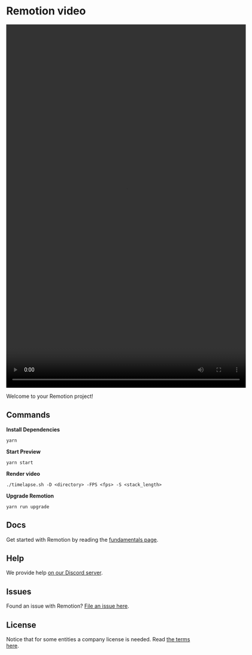 # Remotion video

<p align="center">
  <video width="640" height="970" controls>
    <source src="https://github.com/mattreiss/timestack/raw/main/public/videos/video.mp4" type="video/mp4">
  Your browser does not support the video tag.
  </video>
</p>

Welcome to your Remotion project!

## Commands

**Install Dependencies**

```console
yarn
```

**Start Preview**

```console
yarn start
```

**Render video**

```console
./timelapse.sh -D <directory> -FPS <fps> -S <stack_length>
```

**Upgrade Remotion**

```console
yarn run upgrade
```

## Docs

Get started with Remotion by reading the [fundamentals page](https://www.remotion.dev/docs/the-fundamentals).

## Help

We provide help [on our Discord server](https://discord.gg/6VzzNDwUwV).

## Issues

Found an issue with Remotion? [File an issue here](https://github.com/remotion-dev/remotion/issues/new).

## License

Notice that for some entities a company license is needed. Read [the terms here](https://github.com/remotion-dev/remotion/blob/main/LICENSE.md).
